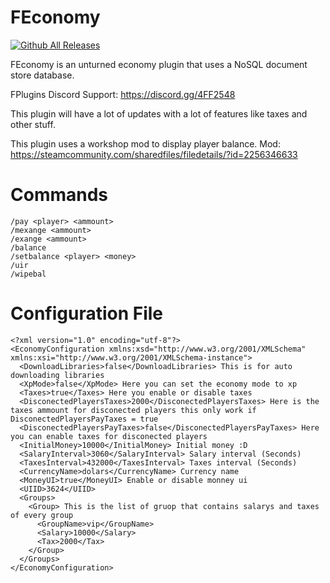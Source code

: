 # FEconomy 
[![Github All Releases](https://img.shields.io/github/downloads/01-Feli/FEconomy/total.svg)]()

FEconomy is an unturned economy plugin that uses a NoSQL document store database.

FPlugins Discord Support: https://discord.gg/4FF2548

This plugin will have a lot of updates with a lot of features like taxes and other stuff.

This plugin uses a workshop mod to display player balance. Mod: https://steamcommunity.com/sharedfiles/filedetails/?id=2256346633

# Commands
```
/pay <player> <ammount>
/mexange <ammount>
/exange <ammount>
/balance
/setbalance <player> <money>
/uir
/wipebal
```

# Configuration File
```
<?xml version="1.0" encoding="utf-8"?>
<EconomyConfiguration xmlns:xsd="http://www.w3.org/2001/XMLSchema" xmlns:xsi="http://www.w3.org/2001/XMLSchema-instance">
  <DownloadLibraries>false</DownloadLibraries> This is for auto downloading libraries
  <XpMode>false</XpMode> Here you can set the economy mode to xp
  <Taxes>true</Taxes> Here you enable or disable taxes
  <DisconectedPlayersTaxes>2000</DisconectedPlayersTaxes> Here is the taxes ammount for disconected players this only work if DisconectedPlayersPayTaxes = true
  <DisconectedPlayersPayTaxes>false</DisconectedPlayersPayTaxes> Here you can enable taxes for disconected players
  <InitialMoney>10000</InitialMoney> Initial money :D
  <SalaryInterval>3060</SalaryInterval> Salary interval (Seconds)
  <TaxesInterval>432000</TaxesInterval> Taxes interval (Seconds)
  <CurrencyName>dolars</CurrencyName> Currency name
  <MoneyUI>true</MoneyUI> Enable or disable monney ui
  <UIID>3624</UIID>
  <Groups>
    <Group> This is the list of gruop that contains salarys and taxes of every group
      <GroupName>vip</GroupName>
      <Salary>10000</Salary>
      <Tax>2000</Tax>
    </Group>
  </Groups>
</EconomyConfiguration>
```
